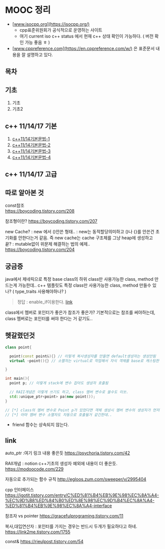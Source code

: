 # MOOC 정리

- [www.isocpp.org](https://isocpp.org/)
  - cpp표준위원회가 공식적으로 운영하는 사이트
  - 여기 current iso c++ status 에서 현재 c++ 상태 확인이 가능하다. ( 버전 확인 가능 좋음 ㅎ )
- [www.cppreference.com](https://en.cppreference.com/w/) 은 표준문서 내용을 잘 설명하고 있다.
  
## 목차

## 기초

1. 기초
2. 기초2

## c++ 11/14/17 기본

1. [c++11/14기본문법-1](A1.cpp11_14-basic/cpp11_14기본문법1.md)
2. [c++11/14기본문법-2](A1.cpp11_14-basic/cpp11_14기본문법2.md)
3. [c++11/14기본문법-3](A1.cpp11_14-basic/cpp11_14기본문법3.md)
4. [c++11/14기본문법-4](A1.cpp11_14-basic/cpp11_14기본문법4.md)

## c++ 11/14/17 고급

## 따로 알아본 것

const참조  
<https://boycoding.tistory.com/208>

참조형이란?
<https://boycoding.tistory.com/207>

new Cache?
: new 에서 ()안쓴 형태..
: new는 동적할당의미하고 ()나 {}를 안쓴건 초기화를 안한다는거 같음. 즉 new cache는 cache 구조체를 그냥 heap에 생성하고 끝?
: mutable없이 위문제 해결하는 법의 예제..
<https://boycoding.tistory.com/204>

## 궁금증

java에서 제네릭으로 특정 base class의 하위 class만 사용가능한 class, method 만드는게 가능한데..
c++ 템플릿도 특정 class만 사용가능한 class, method 만들수 있나? ( type_traits 사용해야하나? )
> 정답 : enable_if이용한다. [link][1]
  
class에서 멤버로 포인터가 좋은가 참조가 좋은가?  기본적으로는 참조를 써야하는데, class 멤버로는 포인터를 써야 한다는 거 같기도..

## 헷갈렸던것

```c++
class point{

  point(const point&){} // 이렇게 복사생성자를 만들면 default생성자는 생성안됨
  virtual ~point(){} // 소멸자는 virtual로 작업해서 자식 객체를 base로 캐스팅한 경우도 자식의 소멸자가 호출되게 함

}

int main(){
  point p; // 이렇게 stack에 변수 잡아도 생성자 호출됨

  // RAII개념은 이렇게 쓰기도 하고, class 멤버 변수로 쓸수도 이쏘.
  std::unique_ptr<point> pa(new point()); 
}

// [*] class의 멤버 변수로 Point p가 있었다면 객체 생성시 멤버 변수의 생성자가 먼저 호출됨 (notion에 정리됨) 
// [*] 아마 멤버 변수 소멸자도 자동으로 호출될거 같긴한데.. 


```

- friend 함수는 상속되지 않는다. 

## link

auto_ptr
:여기 링크 내용 좋은듯
<https://psychoria.tistory.com/42>

RAII개념
: notion c++기초의 생성자 예외에 내용이 더 좋은듯.
<https://modoocode.com/229>

자동으로 추가되는 함수 규칙
<http://egloos.zum.com/sweeper/v/2995404>

cpp 인터페이스
<https://igotit.tistory.com/entry/C%ED%81%B4%EB%9E%98%EC%8A%A4-%EC%9D%B8%ED%84%B0%ED%8E%98%EC%9D%B4%EC%8A%A4-%ED%81%B4%EB%9E%98%EC%8A%A4-interface>

참조자 vs pointer
<https://gracefulprograming.tistory.com/11>

복사,대입연산자
: 포인터를 가지는 경우는 반드시 두개가 필요하다고 하네.
<https://link2me.tistory.com/1755>

const&
<https://rieulpost.tistory.com/54>

[1]:https://stackoverflow.com/questions/30687305/c-equivalent-of-using-t-extends-class-for-a-java-parameter-return-type
